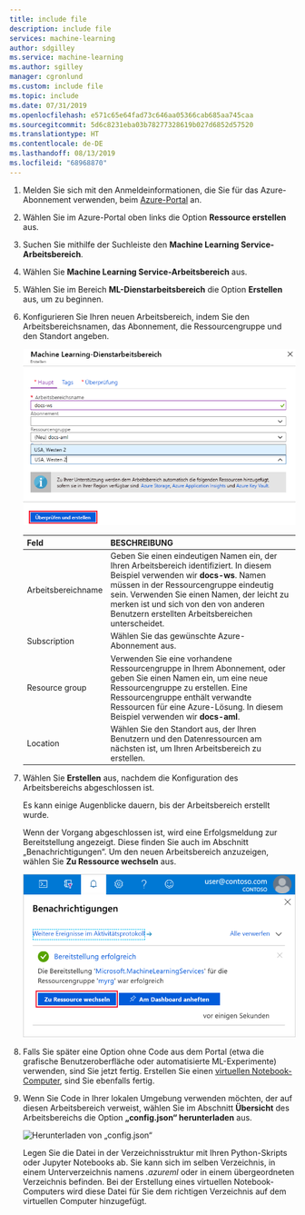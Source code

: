 ```yaml
---
title: include file
description: include file
services: machine-learning
author: sdgilley
ms.service: machine-learning
ms.author: sgilley
manager: cgronlund
ms.custom: include file
ms.topic: include
ms.date: 07/31/2019
ms.openlocfilehash: e571c65e64fad73c646aa05366cab685aa745caa
ms.sourcegitcommit: 5d6c8231eba03b78277328619b027d6852d57520
ms.translationtype: HT
ms.contentlocale: de-DE
ms.lasthandoff: 08/13/2019
ms.locfileid: "68968870"
---
```

1. Melden Sie sich mit den Anmeldeinformationen, die Sie für das Azure-Abonnement verwenden, beim [Azure-Portal](https://portal.azure.com/) an. 

1. Wählen Sie im Azure-Portal oben links die Option **Ressource erstellen** aus.

1. Suchen Sie mithilfe der Suchleiste den **Machine Learning Service-Arbeitsbereich**.

1. Wählen Sie **Machine Learning Service-Arbeitsbereich** aus.

1. Wählen Sie im Bereich **ML-Dienstarbeitsbereich** die Option **Erstellen** aus, um zu beginnen.

1. Konfigurieren Sie Ihren neuen Arbeitsbereich, indem Sie den Arbeitsbereichsnamen, das Abonnement, die Ressourcengruppe und den Standort angeben.

    ![Arbeitsbereich erstellen](./media/aml-create-in-portal/workspace-create-main-tab.png)

   Feld|BESCHREIBUNG 
   ---|---
   Arbeitsbereichname |Geben Sie einen eindeutigen Namen ein, der Ihren Arbeitsbereich identifiziert. In diesem Beispiel verwenden wir **docs-ws**. Namen müssen in der Ressourcengruppe eindeutig sein. Verwenden Sie einen Namen, der leicht zu merken ist und sich von den von anderen Benutzern erstellten Arbeitsbereichen unterscheidet.  
   Subscription |Wählen Sie das gewünschte Azure-Abonnement aus.
   Resource group | Verwenden Sie eine vorhandene Ressourcengruppe in Ihrem Abonnement, oder geben Sie einen Namen ein, um eine neue Ressourcengruppe zu erstellen. Eine Ressourcengruppe enthält verwandte Ressourcen für eine Azure-Lösung. In diesem Beispiel verwenden wir **docs-aml**. 
   Location | Wählen Sie den Standort aus, der Ihren Benutzern und den Datenressourcen am nächsten ist, um Ihren Arbeitsbereich zu erstellen.

1. Wählen Sie **Erstellen** aus, nachdem die Konfiguration des Arbeitsbereichs abgeschlossen ist. 

   Es kann einige Augenblicke dauern, bis der Arbeitsbereich erstellt wurde.

   Wenn der Vorgang abgeschlossen ist, wird eine Erfolgsmeldung zur Bereitstellung angezeigt. Diese finden Sie auch im Abschnitt „Benachrichtigungen“. Um den neuen Arbeitsbereich anzuzeigen, wählen Sie **Zu Ressource wechseln** aus.

   ![Status der Arbeitsbereichserstellung](./media/aml-create-in-portal/notifications.png)

1. Falls Sie später eine Option ohne Code aus dem Portal (etwa die grafische Benutzeroberfläche oder automatisierte ML-Experimente) verwenden, sind Sie jetzt fertig. Erstellen Sie einen [virtuellen Notebook-Computer](../articles/machine-learning/service/tutorial-1st-experiment-sdk-setup.md#azure), sind Sie ebenfalls fertig. 

1. Wenn Sie Code in Ihrer lokalen Umgebung verwenden möchten, der auf diesen Arbeitsbereich verweist, wählen Sie im Abschnitt **Übersicht** des Arbeitsbereichs die Option **„config.json“ herunterladen** aus.  

   ![Herunterladen von „config.json“](./media/aml-create-in-portal/configure.png)
   
   Legen Sie die Datei in der Verzeichnisstruktur mit Ihren Python-Skripts oder Jupyter Notebooks ab. Sie kann sich im selben Verzeichnis, in einem Unterverzeichnis namens *.azureml* oder in einem übergeordneten Verzeichnis befinden. Bei der Erstellung eines virtuellen Notebook-Computers wird diese Datei für Sie dem richtigen Verzeichnis auf dem virtuellen Computer hinzugefügt.

    

